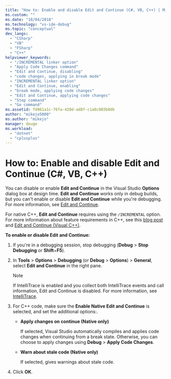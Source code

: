 ```yaml
---
title: "How to: Enable and disable Edit and Continue (C#, VB, C++) | Microsoft Docs"
ms.custom: ""
ms.date: "10/04/2018"
ms.technology: "vs-ide-debug"
ms.topic: "conceptual"
dev_langs: 
  - "CSharp"
  - "VB"
  - "FSharp"
  - "C++"
helpviewer_keywords: 
  - "/INCREMENTAL linker option"
  - "Apply Code Changes command"
  - "Edit and Continue, disabling"
  - "code changes, applying in break mode"
  - "INCREMENTAL linker option"
  - "Edit and Continue, enabling"
  - "break mode, applying code changes"
  - "Edit and Continue, applying code changes"
  - "Step command"
  - "Go command"
ms.assetid: fd961a1c-76fa-420d-ad8f-c1a6c003b0db
author: "mikejo5000"
ms.author: "mikejo"
manager: douge
ms.workload: 
  - "dotnet"
  - "cplusplus"
---
```

# How to: Enable and disable Edit and Continue (C#, VB, C++)

You can disable or enable **Edit and Continue** in the Visual Studio **Options** dialog box at design time. **Edit and Continue** works only in debug builds, but you can't enable or disable **Edit and Continue** while you're debugging. For more information, see [Edit and Continue](../debugger/edit-and-continue.md). 
  
For native C++, **Edit and Continue** requires using the `/INCREMENTAL` option. For more information about feature requirements in C++, see this [blog post](https://blogs.msdn.microsoft.com/vcblog/2016/07/01/c-edit-and-continue-in-visual-studio-2015-update-3/) and [Edit and Continue (Visual C++)](../debugger/edit-and-continue-visual-cpp.md).
  
**To enable or disable Edit and Continue:**  
  
1.  If you're in a debugging session, stop debugging (**Debug** > **Stop Debugging** or **Shift**+**F5**).

1.  In **Tools** > **Options** > **Debugging** (or **Debug** > **Options**) > **General**, select **Edit and Continue** in the right pane.  
  
    > [!NOTE]
    >  If IntelliTrace is enabled and you collect both IntelliTrace events and call information, Edit and Continue is disabled. For more information, see [IntelliTrace](../debugger/intellitrace.md).
    
1.  For C++ code, make sure the **Enable Native Edit and Continue** is selected, and set the additional options:.
    - **Apply changes on continue (Native only)**  
      
      If selected, Visual Studio automatically compiles and applies code changes when continuing from a break state. Otherwise, you can choose to apply changes using **Debug** > **Apply Code Changes**.  
      
    - **Warn about stale code (Native only)**  
      
      If selected, gives warnings about stale code. 
  
1.  Click **OK**.    
